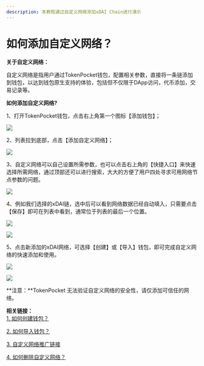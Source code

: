 ```yaml
---
description: 本教程通过自定义网络添加xDAI Chain进行演示
---
```


# 如何添加自定义网络？

**关于自定义网络：**

自定义网络是指用户通过TokenPocket钱包，配置相关参数，直接将一条链添加到钱包，以达到钱包原生支持的体验，包括但不仅限于DApp访问，代币添加，交易记录等。



**如何添加自定义网络?**

1、打开TokenPocket钱包，点击右上角第一个图标【添加钱包】；

![](../../.gitbook/assets/xdai01.png)

2、列表拉到底部，点击【添加自定义网络】；

![](../../.gitbook/assets/xdai02.jpg)

3、自定义网络可以自己设置所需参数，也可以点击右上角的【快捷入口】来快速选择所需网络，通过顶部还可以进行搜索，大大的方便了用户四处寻求可用网络节点参数的问题。

![](../../.gitbook/assets/xdai1.jpg)

4、例如我们选择的xDAI链，选中后可以看到网络数据已经自动填入，只需要点击【保存】即可在列表中看到，通常位于列表的最后一个位置。

![](../../.gitbook/assets/xdai2.jpg)

![](../../.gitbook/assets/xdai3%20%281%29.jpg)

5、点击新添加的xDAI网络，可选择【创建】或【导入】钱包，即可完成自定义网络的快速添加和使用。

![](../../.gitbook/assets/xdai4.jpg)

![](../../.gitbook/assets/xdai5.jpg)

**注意：**TokenPocket 无法验证自定义网络的安全性，请仅添加可信任的网络。  


**相关链接：**  
[1. 如何创建钱包？](https://tphelp.gitbook.io/cn/wallet-management/create-wallet)

[2. 如何导入钱包？](https://tphelp.gitbook.io/cn/wallet-management/import-wallet)

[3. 自定义网络推广链接](https://tphelp.gitbook.io/cn/wallet-operation/customize-network-add-link)

[4. 如何删除自定义网络？](https://tphelp.gitbook.io/cn/wallet-operation/ru-he-shan-chu-zi-ding-yi-wang-luo)

